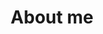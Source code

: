 ---
layout: sidebar-gateway
sidebar_align: right
title: About me
tilestag: tiles-about-me
permalink: /about-me/index.html
intro_paragraph: |-
  I am a Degree qualified Traditional Acupuncturist and a full member of the British Acupuncture Council which is the largest body governing for Acupuncturists in the UK, this means I am trained to the highest standards in Chinese Medicine theory and diagnosis as well as treatment using Acupuncture. As well as providing treatment using Acupuncture I am also trained in the use of Tui Na (Chinese therapeutic massage), Chinese Cupping, Moxibustion and Guasha, these are additional treatment methods that can enhance Acupuncture for certain issues and conditions. 

  I also have a degree in Psychology from Cardiff University.
  
  Until recently, I was Vice-Chairman and a founding director of Evidence Based Acupuncture.
  Evidence Based Acupuncture is a US based charity that works to improve health outcomes for members of the public by communicating where and how the scientific evidence relating to Acupuncture shows Acupuncture to be a better or safer treatment than existing treatment options.
---